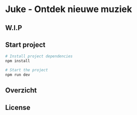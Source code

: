 # Juke - Ontdek nieuwe muziek

## W.I.P

## Start project
```bash
# Install project dependencies
npm install

# Start the project
npm run dev
```

## Overzicht

## License
